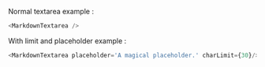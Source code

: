 Normal textarea example :

```js
<MarkdownTextarea />
```

With limit and placeholder example :

```js
<MarkdownTextarea placeholder='A magical placeholder.' charLimit={30}/>
```
